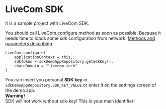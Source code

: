# LiveCom SDK

It is a sample project with LiveCom SDK.

You should call LiveCom.configure method as soon as possible. Because it needs time to loads some sdk configuration from network. [Methods and parameters describing](https://github.com/LiveComSollutions/livecom-android-documentation)

    LiveCom.configure(  
        applicationContext = this,  
        sdkToken = sdkDemoAppRepository.getSdkKey(),  
        shareDomain = "livecom.tech"  
    )

You can insert you personal **SDK key** in `SdkDemoAppRepository.SDK_KEY_VALUE` or enter it on the settings screen of the demo app.   
**Warning!**  
SDK will not work without sdk-key! This is your main identifier!
